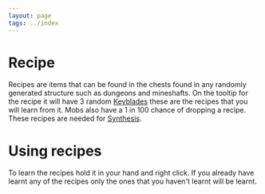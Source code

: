 ```yaml
---
layout: page
tags: ../index
---
```

# Recipe

Recipes are items that can be found in the chests found in any randomly generated structure such as dungeons and mineshafts. On the tooltip for the recipe it will have 3 random [Keyblades](../keyblades/keyblades.md) these are the recipes that you will learn from it. Mobs also have a 1 in 100 chance of dropping a recipe.
These recipes are needed for [Synthesis](../blocks/synthesistable.md).

# Using recipes

To learn the recipes hold it in your hand and right click. If you already have learnt any of the recipes only the ones that you haven't learnt will be learnt.